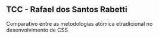 ## TCC - Rafael dos Santos Rabetti

Comparativo entre as metodologias atômica etradicional no desenvolvimento de CSS

